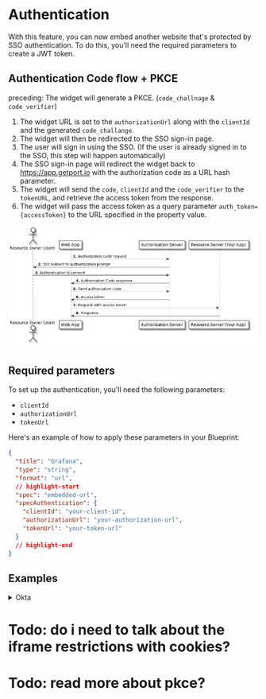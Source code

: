 # Authentication

With this feature, you can now embed another website that's protected by SSO authentication.
To do this, you'll need the required parameters to create a JWT token.

## Authentication Code flow + PKCE

preceding: The widget will generate a PKCE. (`code_challnage` & `code_verifier`)

1. The widget URL is set to the `authorizationUrl` along with the `clientId` and the generated `code_challange`.
2. The widget will then be redirected to the SSO sign-in page.
3. The user will sign in using the SSO. (If the user is already signed in to the SSO, this step will happen automatically)
4. The SSO sign-in page will redirect the widget back to https://app.getport.io with the authorization code as a URL hash parameter.
5. The widget will send the `code`, `clientId` and the `code_verifier` to the `tokenURL`, and retrieve the access token from the response.
6. The widget will pass the access token as a query parameter `auth_token={accessToken}` to the URL specified in the property value.

![AuthorizationCodeFlow.png](../../../../static/img/software-catalog/widgets/embedded-url/AuthorizationCodeFlow.png)

## Required parameters

To set up the authentication, you'll need the following parameters:

- `clientId`
- `authorizationUrl`
- `tokenUrl`

Here's an example of how to apply these parameters in your Blueprint:

```json showLineNumbers
{
  "title": "Grafana",
  "type": "string",
  "format": "url",
  // highlight-start
  "spec": "embedded-url",
  "specAuthentication": {
    "clientId": "your-client-id",
    "authorizationUrl": "your-authorization-url",
    "tokenUrl": "your-token-url"
  }
  // highlight-end
}
```

## Examples

<details>
    <summary>Okta</summary>

**Steps**:

1. Create an SPA application.
2. Give your users access.
3. Allow embedding.
4. Add http://app.getport.io to your "Sign-in redirect URIs".

<br />

**How to configure my Grafana with OAuth & Port embedding?**
:::info Note
The following example is just for illustration purposes and may not reflect the actual URLs and client IDs used in
your Okta setup.

Based On:

> Grafana Docs for [JWT Configuration](https://grafana.com/docs/grafana/latest/setup-grafana/configure-security/configure-authentication/jwt/)
>
> Grafana Docs for [OAuth Configuration](https://grafana.com/docs/grafana/latest/setup-grafana/configure-security/configure-authentication/generic-oauth/)

:::

```ini
[security] -> Required for the embedding
allow_embedding = true

[auth.jwt] -> Required for the embedding
...
jwk_set_url = https://{your-okta-org}.okta.com/oauth2/default/v1/keys
expected_claims = {"iss": "https://{your-okta-org}.okta.com", "aud": "https://{your-okta-org}.okta.com"}
url_login = true
...

[auth.generic_oauth] -> regular OAuth authentication
...
client_id = {CLIENT_ID}
client_secret = {CLIENT_SECRET}
auth_url = https://{your-okta-org}.okta.com/oauth2/v1/authorize
token_url = https://{your-okta-org}.okta.com/oauth2/v1/token
api_url = https://{your-okta-org}.okta.com/oauth2/v1/userinfo
enable_login_token = true
use_pkce = true
...
```

</details>

# Todo: do i need to talk about the iframe restrictions with cookies?

# Todo: read more about pkce?

